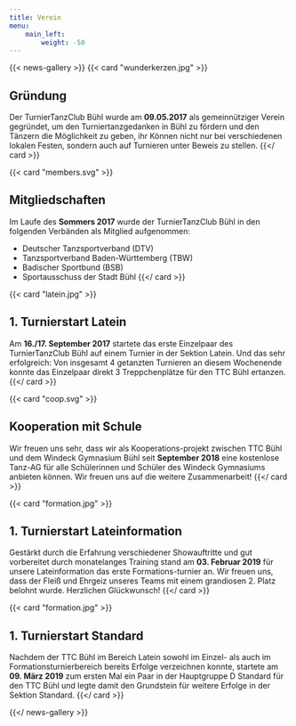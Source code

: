 ```yaml
---
title: Verein
menu:
    main_left:
        weight: -50
---
```


{{< news-gallery >}}
{{< card "wunderkerzen.jpg" >}}
## Gründung

Der TurnierTanzClub Bühl wurde am **09.05.2017** als gemeinnütziger Verein gegründet, um den Turniertanzgedanken in Bühl zu fördern und den Tänzern die Möglichkeit zu geben, ihr Können nicht nur bei verschiedenen lokalen Festen, sondern auch auf Turnieren unter Beweis zu stellen.
{{</ card >}}

{{< card "members.svg" >}}
## Mitgliedschaften

Im Laufe des **Sommers 2017** wurde der TurnierTanzClub Bühl in den folgenden Verbänden als Mitglied aufgenommen:

- Deutscher Tanzsportverband (DTV)
- Tanzsportverband Baden-Württemberg (TBW)
- Badischer Sportbund (BSB)
- Sportausschuss der Stadt Bühl
{{</ card >}}

{{< card "latein.jpg" >}}
## 1. Turnierstart Latein

Am **16./17. September 2017** startete das erste Einzelpaar des TurnierTanzClub Bühl auf einem Turnier in der Sektion Latein. 
Und das sehr erfolgreich: Von insgesamt 4 getanzten Turnieren an diesem Wochenende konnte das Einzelpaar direkt 3 Treppchenplätze für den TTC Bühl ertanzen. 
{{</ card >}}

{{< card "coop.svg" >}}
## Kooperation mit Schule

Wir freuen uns sehr, dass wir als Kooperations-projekt zwischen TTC Bühl und dem Windeck Gymnasium Bühl seit **September 2018** eine kostenlose Tanz-AG für alle Schülerinnen und Schüler des Windeck Gymnasiums anbieten können. Wir freuen uns auf die weitere Zusammenarbeit!
{{</ card >}}

{{< card "formation.jpg" >}}
## 1. Turnierstart Lateinformation

Gestärkt durch die Erfahrung verschiedener Showauftritte und gut vorbereitet durch monatelanges Training stand am **03. Februar 2019** für unsere Lateinformation das erste Formations-turnier an. Wir freuen uns, dass der Fleiß und Ehrgeiz unseres Teams mit einem grandiosen 2. Platz belohnt wurde. Herzlichen Glückwunsch!
{{</ card >}}

{{< card "formation.jpg" >}}
## 1. Turnierstart Standard

Nachdem der TTC Bühl im Bereich Latein sowohl im Einzel- als auch im Formationsturnierbereich bereits Erfolge verzeichnen konnte,  startete am **09. März 2019** zum ersten Mal ein Paar in der Hauptgruppe D Standard für den TTC Bühl und legte damit den Grundstein für weitere Erfolge in der Sektion Standard.
{{</ card >}}

{{</ news-gallery >}}